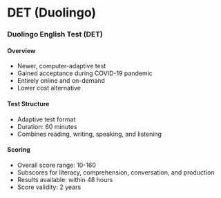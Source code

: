 # DET (Duolingo)

### Duolingo English Test (DET)

#### Overview
- Newer, computer-adaptive test
- Gained acceptance during COVID-19 pandemic
- Entirely online and on-demand
- Lower cost alternative

#### Test Structure
- Adaptive test format
- Duration: 60 minutes
- Combines reading, writing, speaking, and listening

#### Scoring
- Overall score range: 10-160
- Subscores for literacy, comprehension, conversation, and production
- Results available: within 48 hours
- Score validity: 2 years
